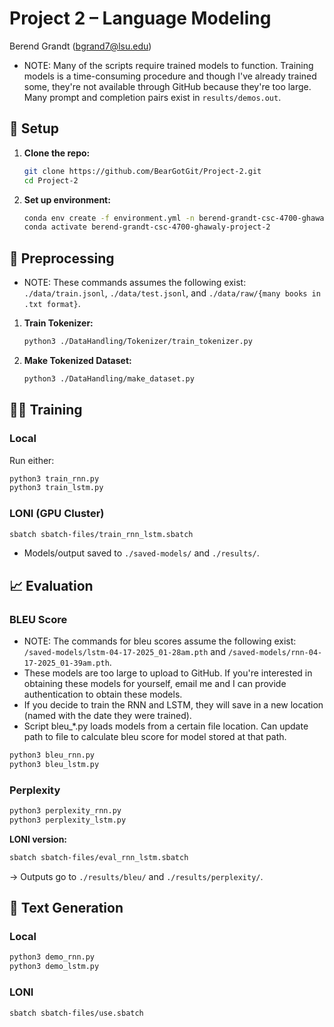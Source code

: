 # Project 2 – Language Modeling

Berend Grandt (bgrand7@lsu.edu)

* NOTE: Many of the scripts require trained models to function. Training models is a time-consuming procedure and though I've already trained some, they're not available through GitHub because they're too large. Many prompt and completion pairs exist in `results/demos.out`.

## 🔧 Setup

1. **Clone the repo:**
   ```bash
   git clone https://github.com/BearGotGit/Project-2.git
   cd Project-2
   ```

2. **Set up environment:**
   ```bash
   conda env create -f environment.yml -n berend-grandt-csc-4700-ghawaly-project-2
   conda activate berend-grandt-csc-4700-ghawaly-project-2
   ```

## 🧼 Preprocessing
- NOTE: These commands assumes the following exist: `./data/train.jsonl`, `./data/test.jsonl`, and `./data/raw/{many books in .txt format}`.

1. **Train Tokenizer:**
   ```bash
   python3 ./DataHandling/Tokenizer/train_tokenizer.py
   ```

2. **Make Tokenized Dataset:**
   ```bash
   python3 ./DataHandling/make_dataset.py
   ```

## 🏋️‍♂️ Training

### Local
Run either:
```bash
python3 train_rnn.py
python3 train_lstm.py
```

### LONI (GPU Cluster)
  ```bash
  sbatch sbatch-files/train_rnn_lstm.sbatch
  ```
- Models/output saved to `./saved-models/` and `./results/`.

## 📈 Evaluation

### BLEU Score
- NOTE: The commands for bleu scores assume the following exist: `/saved-models/lstm-04-17-2025_01-28am.pth` and `/saved-models/rnn-04-17-2025_01-39am.pth`.
- These models are too large to upload to GitHub. If you're interested in obtaining these models for yourself, email me and I can provide authentication to obtain these models.
- If you decide to train the RNN and LSTM, they will save in a new location (named with the date they were trained). 
- Script bleu_*.py loads models from a certain file location. Can update path to file to calculate bleu score for model stored at that path. 

```bash
python3 bleu_rnn.py
python3 bleu_lstm.py
```

### Perplexity
```bash
python3 perplexity_rnn.py
python3 perplexity_lstm.py
```

**LONI version:**
```bash
sbatch sbatch-files/eval_rnn_lstm.sbatch
```
→ Outputs go to `./results/bleu/` and `./results/perplexity/`.

## 📝 Text Generation

### Local
```bash
python3 demo_rnn.py
python3 demo_lstm.py
```

### LONI
```bash
sbatch sbatch-files/use.sbatch
```

